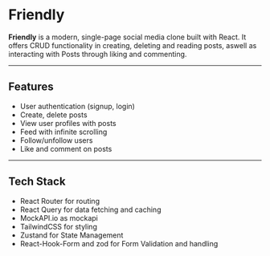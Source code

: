 # Friendly

**Friendly** is a modern, single-page social media clone built with React. It offers CRUD functionality in creating, deleting and reading posts, aswell as interacting with Posts through liking and commenting.

---

## Features

- User authentication (signup, login)
- Create, delete posts
- View user profiles with posts
- Feed with infinite scrolling
- Follow/unfollow users
- Like and comment on posts

---

## Tech Stack

- React Router for routing
- React Query for data fetching and caching
- MockAPI.io as mockapi
- TailwindCSS for styling
- Zustand for State Management
- React-Hook-Form and zod for Form Validation and handling
  